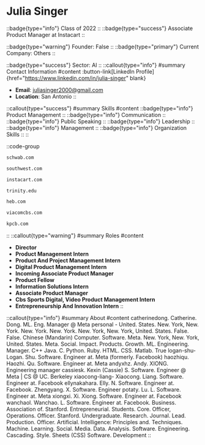 # Julia Singer
::badge{type="info"}
Class of 2022
::
::badge{type="success"}
Associate Product Manager at Instacart
::

::badge{type="warning"}
Founder: False
::
::badge{type="primary"}
Current Company: Others
::

::badge{type="success"}
Sector: AI
::
::callout{type="info"}
#summary
Contact Information
#content
:button-link[LinkedIn Profile]{href="https://www.linkedin.com/in/julia-singer" blank}
- **Email**: juliasinger2000@gmail.com
- **Location**: San Antonio
::

::callout{type="success"}
#summary
Skills
#content
::badge{type="info"}
Product Management
::
::badge{type="info"}
Communication
::
::badge{type="info"}
Public Speaking
::
::badge{type="info"}
Leadership
::
::badge{type="info"}
Management
::
::badge{type="info"}
Organization Skills
::
::

::code-group
```bash [Charles Schwab]
schwab.com
```
```bash [Southwest Airlines]
southwest.com
```
```bash [Instacart]
instacart.com
```
```bash [Trinity University]
trinity.edu
```
```bash [HE Butt Grocery]
heb.com
```
```bash [ViacomCBS]
viacomcbs.com
```
```bash [Kleiner Perkins Caufield & Byers]
kpcb.com
```
::
::callout{type="warning"}
#summary
Roles
#content
- **Director**
- **Product Management Intern**
- **Product And Project Management Intern**
- **Digital Product Management Intern**
- **Incoming Associate Product Manager**
- **Product Fellow**
- **Information Solutions Intern**
- **Associate Product Manager**
- **Cbs Sports Digital, Video Product Management Intern**
- **Entrepreneurship And Innovation Intern**
::

::callout{type="info"}
#summary
About
#content
catherinedong. Catherine. Dong. ML. Eng. Manager @ Meta personal - United. States. New. York, New. York. New. York. New. York. New. York, New. York, United. States. False. False. Chinese (Mandarin) Computer. Software. Meta. New. York, New. York, United. States. Meta. Social. Impact. Products. Growth. ML. Engineering. Manager. C++ Java. C. Python. Ruby. HTML. CSS. Matlab. True logan-shu- Logan. Shu. Software. Engineer at. Meta (formerly. Facebook) haozhiqu. Haozhi. Qu. Software. Engineer at. Meta andyxhz. Andy. XIONG. Engineering manager cassiesk. Kexin (Cassie) S. Software. Engineer @ Meta | CS @ UC. Berkeley xiaocong-liang- Xiaocong. Liang. Software. Engineer at. Facebook ellynakahara. Elly. N. Software. Engineer at. Facebook. Zhengyang. X. Software. Engineer potaty. Lu. L. Software. Engineer at. Meta xiongxi. Xi. Xiong. Software. Engineer at. Facebook wanchaol. Wanchao. L. Software. Engineer at. Facebook. Business. Association of. Stanford. Entrepreneurial. Students. Core. Officer, Operations. Officer. Stanford. Undergraduate. Research. Journal. Lead. Production. Officer. Artificial. Intelligence: Principles and. Techniques. Machine. Learning. Social. Media. Data. Analysis. Software. Engineering. Cascading. Style. Sheets (CSS) Software. Development
::
